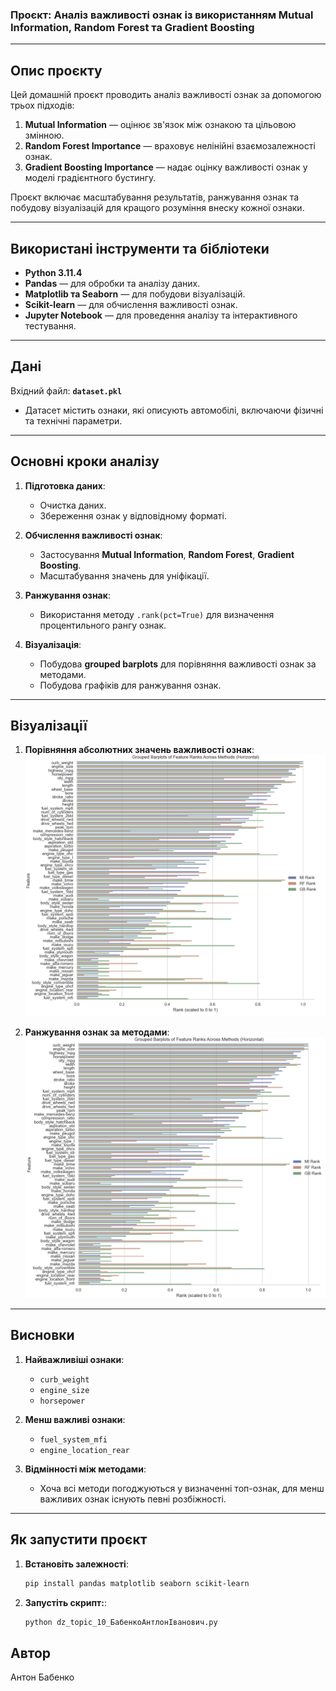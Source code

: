 ### **Проєкт: Аналіз важливості ознак із використанням Mutual Information, Random Forest та Gradient Boosting**

---

## **Опис проєкту**

Цей домашній проєкт проводить аналіз важливості ознак за допомогою трьох підходів:
1. **Mutual Information** — оцінює зв'язок між ознакою та цільовою змінною.
2. **Random Forest Importance** — враховує нелінійні взаємозалежності ознак.
3. **Gradient Boosting Importance** — надає оцінку важливості ознак у моделі градієнтного бустингу.

Проєкт включає масштабування результатів, ранжування ознак та побудову візуалізацій для кращого розуміння внеску кожної ознаки.

---

## **Використані інструменти та бібліотеки**

- **Python 3.11.4**
- **Pandas** — для обробки та аналізу даних.
- **Matplotlib та Seaborn** — для побудови візуалізацій.
- **Scikit-learn** — для обчислення важливості ознак.
- **Jupyter Notebook** — для проведення аналізу та інтерактивного тестування.

---

## **Дані**

Вхідний файл: **`dataset.pkl`**  
- Датасет містить ознаки, які описують автомобілі, включаючи фізичні та технічні параметри.

---

## **Основні кроки аналізу**

1. **Підготовка даних**:
   - Очистка даних.
   - Збереження ознак у відповідному форматі.

2. **Обчислення важливості ознак**:
   - Застосування **Mutual Information**, **Random Forest**, **Gradient Boosting**.
   - Масштабування значень для уніфікації.

3. **Ранжування ознак**:
   - Використання методу `.rank(pct=True)` для визначення процентильного рангу ознак.

4. **Візуалізація**:
   - Побудова **grouped barplots** для порівняння важливості ознак за методами.
   - Побудова графіків для ранжування ознак.

---

## **Візуалізації**

1. **Порівняння абсолютних значень важливості ознак**:
   ![Absolute Importance](absolute_importance.png)

2. **Ранжування ознак за методами**:
   ![Rank Comparison](rank_comparison.png)

---

## **Висновки**

1. **Найважливіші ознаки**:
   - `curb_weight`
   - `engine_size`
   - `horsepower`

2. **Менш важливі ознаки**:
   - `fuel_system_mfi`
   - `engine_location_rear`

3. **Відмінності між методами**:
   - Хоча всі методи погоджуються у визначенні топ-ознак, для менш важливих ознак існують певні розбіжності.

---

## **Як запустити проєкт**

1. **Встановіть залежності**:
   ```bash
   pip install pandas matplotlib seaborn scikit-learn
   
2. **Запустіть скрипт:**:
   ```bash
   python dz_topic_10_БабенкоАнтлонІванович.py
   
## Автор
Антон Бабенко

   
   
   
